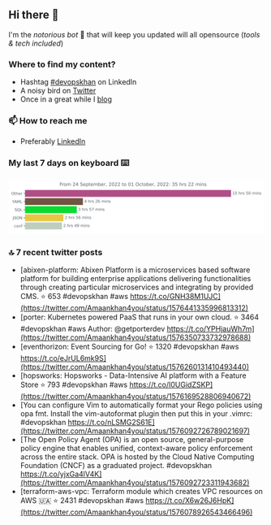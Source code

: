 <!--- [![Hits](https://hits.seeyoufarm.com/api/count/incr/badge.svg?url=https%3A%2F%2Fgithub.com%2Fakhan4u%2Fhit-counter&count_bg=%2379C83D&title_bg=%23555555&icon=&icon_color=%23E7E7E7&title=visits&edge_flat=false)](https://hits.seeyoufarm.com) --->

## Hi there 👋

I'm the _notorious bot_ 🤣 that will keep you updated will all opensource (_tools & tech included_) 

### Where to find my content?

* Hashtag [#devopskhan](https://www.linkedin.com/feed/hashtag/devopskhan) on LinkedIn
* A noisy bird on [Twitter](https://twitter.com/Amaankhan4you)
* Once in a great while I [blog](https://linuxparrot.com) 


### 📫 **How to reach me**

* Preferably [LinkedIn](https://www.linkedin.com/in/amaan-khan-linux-ninja)

### My last 7 days on keyboard ⌨️

<img src="https://github.com/akhan4u/akhan4u/blob/main/images/stat.svg" alt="Amaan's Wakatime Activity!"/>

### 🔝 7 recent twitter posts
<!-- DEVDOJO:START -->
- [abixen-platform: Abixen Platform is a microservices based software platform for building enterprise applications delivering functionalities through creating particular microservices and integrating by provided CMS.
⭐️ 653
#devopskhan #aws
https://t.co/GNH38M1UJC](https://twitter.com/Amaankhan4you/status/1576441335996813312)
- [porter: Kubernetes powered PaaS that runs in your own cloud.
⭐️ 3464
#devopskhan #aws
Author: @getporterdev
https://t.co/YPHjauWh7m](https://twitter.com/Amaankhan4you/status/1576350733732978688)
- [eventhorizon: Event Sourcing for Go!
⭐️ 1320
#devopskhan #aws
https://t.co/eJrUL6mk9S](https://twitter.com/Amaankhan4you/status/1576260131410493440)
- [hopsworks: Hopsworks - Data-Intensive AI platform with a Feature Store
⭐️ 793
#devopskhan #aws
https://t.co/I0UGidZSKP](https://twitter.com/Amaankhan4you/status/1576169528806940672)
- [You can configure Vim to automatically format your Rego policies using opa fmt. Install the vim-autoformat plugin then put this in your .vimrc: #devopskhan https://t.co/nLSMG2S61E](https://twitter.com/Amaankhan4you/status/1576092726789021697)
- [The Open Policy Agent &lpar;OPA&rpar; is an open source, general-purpose policy engine that enables unified, context-aware policy enforcement across the entire stack. OPA is hosted by the Cloud Native Computing Foundation &lpar;CNCF&rpar; as a graduated project. #devopskhan https://t.co/yjxGa4lV4K](https://twitter.com/Amaankhan4you/status/1576092723311943682)
- [terraform-aws-vpc: Terraform module which creates VPC resources on AWS 🇺🇦
⭐️ 2431
#devopskhan #aws
https://t.co/X6w26J6HpK](https://twitter.com/Amaankhan4you/status/1576078926543466496)
<!-- DEVDOJO:END -->

<!-- ![Amaan's GitHub stats](https://github-readme-stats.vercel.app/api?username=akhan4u&count_private=true&show_icons=true&hide=contribs) -->
